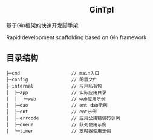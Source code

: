 ## <center>GinTpl</center>

基于Gin框架的快速开发脚手架

Rapid development scaffolding based on Gin framework

## 目录结构

```shell
├─cmd                   // main入口
├─config                // 配置文件
├─internal              // 应用私有包
│  ├─app                // 实际应用目录
│  │  └─web             // web应用示例
│  ├─dao                // ent dao示例
│  ├─ent                // ent示例
│  ├─errcode            // 应用公用错误码示例
│  ├─queue              // 队列使用示例
│  └─timer              // 定时器使用示例

```
